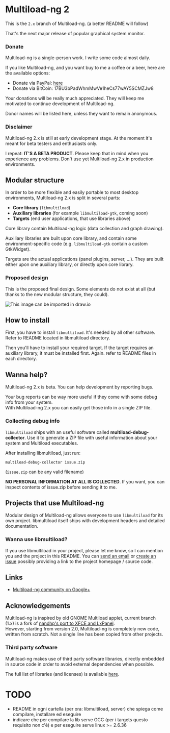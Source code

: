 # Multiload-ng 2

This is the `2.x` branch of Multiload-ng.
(a better README will follow)

That's the next major release of popular graphical system monitor.

### Donate

Multiload-ng is a single-person work. I write some code almost daily.

If you like Multiload-ng, and you want buy to me a coffee or a beer,
here are the available options:

- Donate via PayPal: [here](https://paypal.me/udda)
- Donate via BitCoin: 17BU3bPadWhmMwVe1heCs77wAY5SCMZJw8

Your donations will be really much appreciated. They will keep me motivated to
continue development of Multiload-ng.

Donor names will be listed here, unless they want to remain anonymous.

### Disclaimer

Multiload-ng 2.x is still at early development stage.
At the moment it's meant for beta testers and enthusiasts only.

I repeat: **IT'S A BETA PRODUCT**. Please keep that in mind when you
experience any problems. Don't use yet Multiload-ng 2.x in production
environments.

## Modular structure

In order to be more flexible and easily portable to most desktop environments,
Multiload-ng 2.x is split in several parts:

- **Core library** (`libmultiload`)
- **Auxiliary libraries** (for example `libmultiload-gtk`, coming soon)
- **Targets** (end user applications, that use libraries above)

Core library contain Multiload-ng logic (data collection and graph drawing).

Auxiliary libraries are built upon core library, and contain some environment-specific code (e.g. `libmultiload-gtk` contain a custom GtkWidget).

Targets are the actual applications (panel plugins, server, ...). They are built
either upon one auxiliary library, or directly upon core library.

### Proposed design

This is the proposed final design. Some elements do not exist at all (but
thanks to the new modular structure, they could).

![This image can be imported in draw.io](misc/structure_diagram.png)

## How to install

First, you have to install `libmultiload`. It's needed by all other software.
Refer to README located in libmultiload directory.

Then you'll have to install your required target. If the target requires an
auxiliary library, it must be installed first. Again. refer to README files in each directory.

## Wanna help?

Multiload-ng 2.x is beta. You can help development by reporting bugs.

Your bug reports can be way more useful if they come with some debug info
from your system.  
With Multiload-ng 2.x you can easily get those info in a single ZIP file.

### Collecting debug info

`libmultiload` ships with an useful software called **multiload-debug-collector**.
Use it to generate a ZIP file with useful information about your system and
Multiload executables.

After installing libmultiload, just run:

	multiload-debug-collector issue.zip

(`issue.zip` can be any valid filename)

**NO PERSONAL INFORMATION AT ALL IS COLLECTED**. If you want, you can inspect
contents of issue.zip before sending it to me.

## Projects that use Multiload-ng

Modular design of Multiload-ng allows everyone to use `libmultiload` for its own project.
libmultiload itself ships with development headers and detailed documentation.

### Wanna use libmultiload?

If you use libmultiload in your project, please let me know, so I can mention
you and the project in this README. You can [send an email](mr.udda@gmail.com) or [create an issue](https://github.com/udda/multiload-ng/issues/new) possibly providing a link to the project homepage / source code.

## Links

- [Multiload-ng community on Google+](https://plus.google.com/u/0/communities/106518305533935900936)

## Acknowledgements
Multiload-ng is inspired by old GNOME Multiload applet, current branch (1.x) is a fork of [nandhp's port to XFCE and LxPanel](https://github.com/nandhp/multiload-nandhp).  
However, starting from version 2.0, Multiload-ng is completely new code, written from scratch. Not a single line has been copied from other projects.

### Third party software

Multiload-ng makes use of third party software libraries, directly embedded
in source code in order to avoid external dependencies when possible.

The full list of libraries (and licenses) is available [here](libmultiload/third-party/README.md).



# TODO
- README in ogni cartella (per ora: libmultiload, server) che spiega come compilare, installare ed eseguire
- indicare che per compilare la lib serve GCC (per i targets questo
requisito non c'è) e per eseguire serve linux >= 2.6.36
